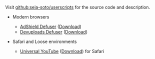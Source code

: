 Visit [github:seia-soto/userscripts](https://github.com/seia-soto/userscripts) for the source code and description.

- Modern browsers
  - [AdShield Defuser](./asdefuser.user.js) (<a download href='./asdefuser.user.js'>Download</a>)
  - [Devuploads Defuser](./dudefuser.user.js) (<a download href='./dudefuser.user.js'>Download</a>)

- Safari and Loose environments
  - [Universal YouTube](./ubyoutube.user.js) (<a download href='./ubyoutube.user.js'>Download</a>) for Safari
